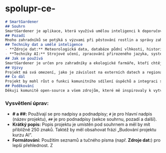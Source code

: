 # spolupr-ce-
```markdown
# SmartGardener
## Souhrn
SmartGardener je aplikace, která využívá umělou inteligenci k doporučování efektivních zahradnických praktik. Uživatelé získávají personalizované rady na základě meteorologických a půdních dat, aby podpořili zdravý růst rostlin. Budování projektu kurzu AI.
## Pozadí
Mnoho zahradníků se potýká s výzvami při pěstování rostlin a správy zahrady. Aplikace se snaží řešit tyto problémy a podpořit udržitelné zahradničení.
## Techniky dat a umělé inteligence
- **Zdroje dat:** Meteorologická data, databáze půdní vlhkosti, historie uživatelského pěstování.
- **Techniky AI:** Strojové učení, zpracování přirozeného jazyka, systémy doporučení.
## Jak se používá
SmartGardener je určen pro zahradníky a ekologické farmáře, kteří chtějí optimalizovat své postupy pěstování.
## Výzvy
Projekt má svá omezení, jako je závislost na externích datech a regionální variabilita.
## Co dál
Projekt by mohl růst o funkci komunitního sdílení úspěchů a integraci s IoT zařízeními.
## Poděkování
Děkuji komunitě open-source a všem zdrojům, které mě inspirovaly k vytvoření tohoto projektu.
```
### Vysvětlení úprav:
- **# a ##:** Používají se pro nadpisy a podnadpisy; `#` je pro hlavní nadpis (název projektu), `##` je pro podnadpisy (sekce souhrnu, pozadí a další).
- **Krátký popis:** Popis projektu je umístěn pod souhrnem a měl by mít přibližně 250 znaků. Taktéž by měl obsahovat frázi „Budování projektu kurzu AI“.
- **Formátování:** Použitím seznamů a tučného písma (např. **Zdroje dat:**) pro lepší přehlednost.
Z
